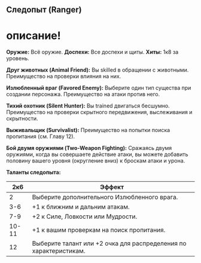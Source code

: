 ## Следопыт (Ranger)

# описание!

**Оружие:** Всё оружие.
**Доспехи:** Все доспехи и щиты.
**Хиты:** 1к8 за уровень.

**Друг животных (Animal Friend):** Вы skilled в обращении с животными. Преимущество на проверки влияния на них.

**Излюбленный враг (Favored Enemy):** Выберите один тип существа при создании персонажа. Преимущество на атаки против него.

**Тихий охотник (Silent Hunter):** Вы trained двигаться бесшумно. Преимущество на проверки скрытного передвижения, выслеживания и скрытности.

**Выживальщик (Survivalist):** Преимущество на попытки поиска пропитания (см. Главу 12).

**Бой двумя оружиями (Two-Weapon Fighting):** Сражаясь двумя оружиями, когда вы совершаете действие атаки, вы можете добавить половину вашего уровня (округление вниз) к броскам атаки и урона.

**Таланты следопыта:**

| 2к6   | Эффект                                                            |
| ----- | ----------------------------------------------------------------- |
| 2     | Выберите дополнительного Излюбленного врага.                      |
| 3-6   | +1 к ближним и дальним атакам.                                    |
| 7-9   | +2 к Силе, Ловкости или Мудрости.                                 |
| 10-11 | +1 к вашим проверкам на поиск пропитания.                         |
| 12    | Выберите талант или +2 очка для распределения по характеристикам. |